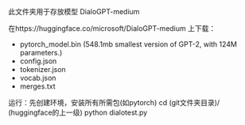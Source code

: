 此文件夹用于存放模型 DialoGPT-medium

在https://huggingface.co/microsoft/DialoGPT-medium 上下载：

- pytorch_model.bin         (548.1mb smallest version of GPT-2, with 124M parameters.)
- config.json
- tokenizer.json
- vocab.json
- merges.txt


运行：先创建环境，安装所有所需包(如pytorch)
cd (git文件夹目录)/  (huggingface的上一级)
python dialotest.py
